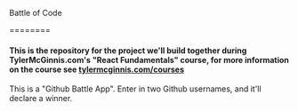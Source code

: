 Battle of Code

========

#### This is the repository for the project we'll build together during TylerMcGinnis.com's "React Fundamentals" course, for more information on the course see [tylermcginnis.com/courses](https://tylermcginnis.com/courses)


This is a "Github Battle App". Enter in two Github usernames, and it'll declare a winner.


